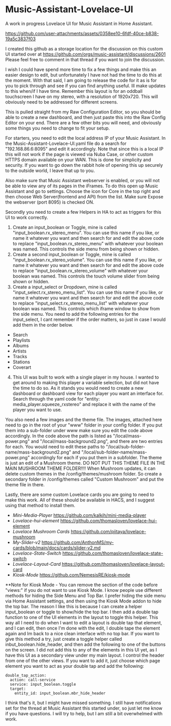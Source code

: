 # Music-Assistant-Lovelace-UI
A work in progress Lovelace UI for Music Assistant in Home Assistant. 


https://github.com/user-attachments/assets/0358ee10-6fdf-40ce-b838-19a5c3837f03


I created this github as a storage location for the discussion on this custom UI started over at https://github.com/orgs/music-assistant/discussions/2601
Please feel free to comment in that thread if you want to join the discussion. 

I wish I could have spend more time to fix a few things and make this an easier design to edit, but unfortunately I have not had the time to do this at the moment. With that said, I am going to release the code for it as is for you to pick through and see if you can find anything useful. Ill make updates to this when/if I have time. 
Remember this layout is for an oddball touchscreen I have on my stereo, with a resolution of 1920x720. This will obviously need to be addressed for different screens. 

This is pulled straight from my Raw Configuration Editor, so you should be able to create a new dashboard, and then just paste this into the Raw Config Editor on your end.  There are a few other bits you will need, and obviously some things you need to change to fit your setup. 

For starters, you need to edit the local address IP of your Music Assistant. In the Music-Assistant-Lovelace-UI.yaml file do a search for "192.168.86.6:8095" and edit it accordingly. Note that since this is a local IP this will not work if the page is viewed via Nuba Case, or other custom HTTPS domain available on your WAN. This is done for simplicity and security. If you want to go down the rabbit hole of opening this up securely to the outside world, I leave that up to you. 

Also make sure that Music Assistant webserver is enabled, or you will not be able to view any of its pages in the iFrames. 
To do this open up Music Assistant and go to settings. Choose the icon for Core in the top right and then choose Web Server(frontend and API) from the list. 
Make sure Expose the webserver (port 8095) is checked ON. 

Secondly you need to create a few Helpers in HA to act as triggers for this UI to work correctly. 

1. Create an input_boolean or Toggle, mine is called "input_boolean.rx_stereo_menu". You can use this name if you like, or name it whatever you want and then search for and edit the above code to replace "input_boolean.rx_stereo_menu" with whatever your boolean was named. 
This controls the side menu from being shown or hidden. 
2. Create a second input_boolean or Toggle, mine is called "input_boolean.rx_stereo_volume". You can use this name if you like, or name it whatever you want and then search for and edit the above code to replace "input_boolean.rx_stereo_volume" with whatever your boolean was named. This controls the touch volume slider from being shown or hidden. 
3. Create a input_select or Dropdown, mine is called "input_select.rx_stereo_menu_list". You can use this name if you like, or name it whatever you want and then search for and edit the above code to replace "input_select.rx_stereo_menu_list" with whatever your boolean was named. This controls which iframe window to show from the side menu. You need to add the following entries for the input_select, I cant remember if the order matters, so just in case I would add them in the order below. 
  -   Search
  -   Playlists
  -   Albums
  -   Artists
  -   Tracks
  -   Stations
  -   Coverart
4. This UI was built to work with a single player in my house. I wanted to get around to making this player a variable selection, but did not have the time to do so.
As it stands you would need to create a new dashboard or dashboard view for each player you want an interface for. 
Search through the yaml code for "entity: media_player.squeeze_rxstereo" and replace it with the name of the player you want to use. 

You also need a few images and the theme file. 
The images, attached here need to go in the root of your "www" folder in your config folder. If you put them into a sub-folder under www make sure you edit the code above accordingly. In the code above the path is listed as "/local/mass-power.png" and "/local/mass-background2.png", and there are two entries for each. You would need to edit these paths to "/local/sub-folder-name/mass-background2.png" and "/local/sub-folder-name/mass-power.png" accordingly for each if you put them in a subfolder. 
The theme is just an edit of a Mushroom theme. 
DO NOT PUT THIS THEME FILE IN THE MAIN MUSHROOM THEME FOLDER!!!! When Mushroom updates, it can delete custom themes in the /config/themes/mushroom folder. So create a secondary folder in /config/themes called "Custom Mushroom" and put the theme file in there. 

Lastly, there are some custom Lovelace cards you are going to need to make this work. 
All of these should be available in HACS, and I suggest using that method to install them. 
- _Mini-Media-Player_  https://github.com/kalkih/mini-media-player
- _Lovelace-hui-element_  https://github.com/thomasloven/lovelace-hui-element
- _Lovelace Mushroom Cards_  https://github.com/piitaya/lovelace-mushroom
- _My-Slider-v2_  https://github.com/AnthonMS/my-cards/blob/main/docs/cards/slider-v2.md
- _Lovelace-State-Switch_  https://github.com/thomasloven/lovelace-state-switch
- _Lovelace-Layout-Card_  https://github.com/thomasloven/lovelace-layout-card
- _Kiosk-Mode_  https://github.com/NemesisRE/kiosk-mode

**Note for Kiosk Mode - You can remove the section of the code before "views:" if you do not want to use Kiosk Mode. I know people use different methods for hiding the Side Menu and Top Bar. I prefer hiding the side menu via Home Assistant settings, and then using the Kiosk Mode addon to hide the top bar. 
The reason I like this is because I can create a helper input_boolean or toggle to show/hide the top bar. I then add a double tap function to one of the UI elements in the layout to toggle this helper. This way all I need to do when I want to edit a layout is double tap that element, and I can edit, then once I'm done with the edit, I double tape the element again and Im back to a nice clean interface with no top bar. If you want to give this method a try, just create a toggle helper called inbut_boolean.hide_header, and then add the following to one of the buttons on the screen. I did not add this to any of the elements in this UI yet, as I have this UI as a secondary view under my main layout. I control the header from one of the other views. If you want to add it, just choose which page element you want to act as your double tap and add the following: 
```
double_tap_action:
  action: call-service
  service: input_boolean.toggle
  target:
    entity_id: input_boolean.mbr_hide_header
```

I think that's it, but I might have missed something. I still have notifications set for the thread at Music Assistant this started under, so just let me know if you have questions. I will try to help, but I am still a bit overwhelmed with work. 
